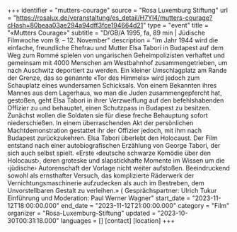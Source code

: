 +++
identifier = "mutters-courage"
source = "Rosa Luxemburg Stiftung"
url = "https://rosalux.de/veranstaltung/es_detail/H7YI4/mutters-courage?cHash=80beaa03ae294a94dff3fce194664d21"
type = "event"
title = "«Mutters Courage»"
subtitle = "D/GB/A 1995, fa, 89 min | Jüdische Filmwoche  vom 9. – 12. November"
description = "Im Jahr 1944 wird die einfache, freundliche Ehefrau und Mutter Elsa Tabori in Budapest auf dem Weg zum Rommé spielen von ungarischen Geheimpolizisten verhaftet und gemeinsam mit 4000 Menschen am Westbahnhof zusammengetrieben, um nach Auschwitz deportiert zu werden. Ein kleiner Umschlagplatz am Rande der Grenze, das so genannte «Tor des Himmels» wird jedoch zum Schauplatz eines wundersamen Schicksals. Von einem Bekannten ihres Mannes aus dem Lagerhaus, wo man die Juden zusammengepfercht hat, gestoßen, geht Elsa Tabori in ihrer Verzweiflung auf den befehlshabenden Offizier zu und behauptet, einen Schutzpass in Budapest zu besitzen. Zunächst wollen die Soldaten sie für diese freche Behauptung sofort niederschießen. In einem überraschenden Akt der persönlichen Machtdemonstration gestattet ihr der Offizier jedoch, mit ihm nach Budapest zurückzukehren. Elsa Tabori überlebt den Holocaust.
Der Film entstand nach einer autobiografischen Erzählung von George Tabori, der sich auch selbst spielt. 
«Erste ‹deutsche schwarze Komödie über den Holocaust›, deren groteske und slapstickhafte Momente im Wissen um die ‹jüdische› Autorenschaft der Vorlage nicht weiter aufstoßen. Beeindruckend sowohl als ernsthafter Versuch, das komplizierte Räderwerk der Vernichtungsmaschinerie aufzudecken als auch im Bestreben, dem Unvorstellbaren Gestalt zu verleihen.» (
Gesprächspartner: Ulrich Tukur
Einführung und Moderation: Paul Werner Wagner"
start_date = "2023-11-12T18:00:00.000"
end_date = "2023-11-12T21:00:00.000"
category = "Film"
organizer = "Rosa-Luxemburg-Stiftung"
updated = "2023-10-30T00:31:18.000"
languages = []
[contact]
[location]
+++